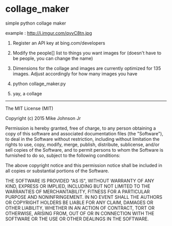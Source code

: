 # collage_maker
simple python collage maker

example : http://i.imgur.com/qyvC8tn.jpg

1. Register an API key at bing.com/developers

2. Modify the people[] list to things you want images for (doesn't have to be people, you can change the name)

3. Dimensions for the collage and images are currently optimized for 135 images. Adjust accordingly for how many images you have

4. python collage_maker.py

5. yay, a collage


________

The MIT License (MIT)

Copyright (c) 2015 Mike Johnson Jr

Permission is hereby granted, free of charge, to any person obtaining a copy
of this software and associated documentation files (the "Software"), to deal
in the Software without restriction, including without limitation the rights
to use, copy, modify, merge, publish, distribute, sublicense, and/or sell
copies of the Software, and to permit persons to whom the Software is
furnished to do so, subject to the following conditions:

The above copyright notice and this permission notice shall be included in
all copies or substantial portions of the Software.

THE SOFTWARE IS PROVIDED "AS IS", WITHOUT WARRANTY OF ANY KIND, EXPRESS OR
IMPLIED, INCLUDING BUT NOT LIMITED TO THE WARRANTIES OF MERCHANTABILITY,
FITNESS FOR A PARTICULAR PURPOSE AND NONINFRINGEMENT. IN NO EVENT SHALL THE
AUTHORS OR COPYRIGHT HOLDERS BE LIABLE FOR ANY CLAIM, DAMAGES OR OTHER
LIABILITY, WHETHER IN AN ACTION OF CONTRACT, TORT OR OTHERWISE, ARISING FROM,
OUT OF OR IN CONNECTION WITH THE SOFTWARE OR THE USE OR OTHER DEALINGS IN
THE SOFTWARE.
    
